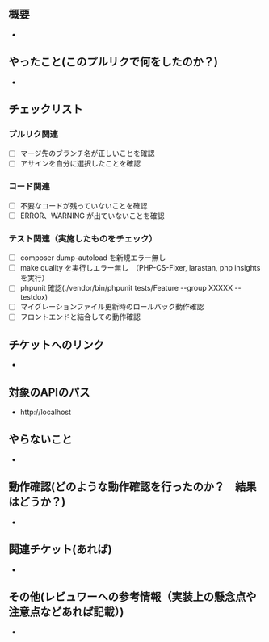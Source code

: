 ## 概要

-

## やったこと(このプルリクで何をしたのか？)

-

## チェックリスト

### プルリク関連

- [ ] マージ先のブランチ名が正しいことを確認
- [ ] アサインを自分に選択したことを確認

### コード関連

- [ ] 不要なコードが残っていないことを確認
- [ ] ERROR、WARNING が出ていないことを確認

### テスト関連（実施したものをチェック）

- [ ] composer dump-autoload を新規エラー無し
- [ ] make quality を実行しエラー無し　（PHP-CS-Fixer, larastan, php insights　を実行）
- [ ] phpunit 確認(./vendor/bin/phpunit tests/Feature --group XXXXX --testdox)
- [ ] マイグレーションファイル更新時のロールバック動作確認
- [ ] フロントエンドと結合しての動作確認

## チケットへのリンク

- 

## 対象のAPIのパス

- http://localhost

## やらないこと

-

## 動作確認(どのような動作確認を行ったのか？　結果はどうか？)

-

## 関連チケット(あれば)

-

## その他(レビュワーへの参考情報（実装上の懸念点や注意点などあれば記載）)

- 
